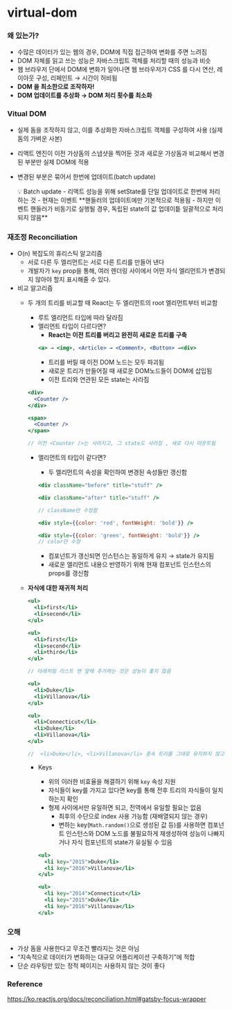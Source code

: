 # virtual-dom

### 왜 있는가?

- 수많은 데이터가 있는 웹의 경우, DOM에 직접 접근하여 변화를 주면 느려짐
- DOM 자체를 읽고 쓰는 성능은 자바스크립트 객체를 처리할 때의 성능과 비슷
- 웹 브라우저 단에서 DOM에 변화가 일어나면 웹 브라우저가 CSS 를 다시 연산, 레이아웃 구성, 리페인트 → 시간이 허비됨
- **DOM 을 최소한으로 조작하자!**
- **DOM 업데이트를 추상화 → DOM 처리 횟수를 최소화**

### Vitual DOM

- 실제 돔을 조작하지 않고, 이를 추상화한 자바스크립트 객체를 구성하여 사용 (실제 돔의 가벼운 사본)
- 리액트 엔진이 이전 가상돔의 스냅샷을 찍어둔 것과 새로운 가상돔과 비교해서 변경된 부분만 실제 DOM에 적용
- 변경된 부분은 묶어서 한번에 업데이트(batch update)
    
    <aside>
    💡 Batch update
    - 리액트 성능을 위해 setState를 단일 업데이트로 한번에 처리하는 것 
    - 현재는 이벤트 **핸들러의 업데이트에만 기본적으로 적용됨 
    - 하지만 이벤트 핸들러가 비동기로 실행될 경우, 독립된 state의 값 업데이틑 일괄적으로 처리되지 않음**
    
    </aside>
    

### 재조정 Reconciliation

- O(n) 복잡도의 휴리스틱 알고리즘
    - 서로 다른 두 엘리먼트는 서로 다른 트리를 만들어 낸다
    - 개발자가 `key` prop을 통해, 여러 렌더링 사이에서 어떤 자식 엘리먼트가 변경되지 않아야 할지 표시해줄 수 있다.
- 비교 알고리즘
    - 두 개의 트리를 비교할 때 React는 두 엘리먼트의 root 엘리먼트부터 비교함
        - 루트 엘리먼트 타입에 따라 달라짐
        - 엘리먼트 타입이 다르다면?
            - **React는 이전 트리를 버리고 완전히 새로운 트리를 구축**
            ```jsx
            <a> → <img>, <Article> → <Comment>, <Button> →<div>
            ```
             - 트리를 버릴 때 이전 DOM 노드는 모두 파괴됨
            - 새로운 트리가 만들어질 때 새로운 DOM노드들이 DOM에 삽입됨
            - 이전 트리와 연관된 모든 state는 사라짐
        
        ```jsx
        <div>
          <Counter />
        </div>
        
        <span>
          <Counter />
        </span>
        
        // 이전 <Counter />는 사라지고, 그 state도 사라짐 , 새로 다시 마운트됨
        ```
        
        - 엘리먼트의 타입이 같다면?
            - 두 엘리먼트의 속성을 확인하여 변경된 속성들만 갱신함
            
            ```jsx
            <div className="before" title="stuff" />
            
            <div className="after" title="stuff" />
            
            // className만 수정함
            
            <div style={{color: 'red', fontWeight: 'bold'}} />
            
            <div style={{color: 'green', fontWeight: 'bold'}} />
            // color만 수정 
            ```
            
            - 컴포넌트가 갱신되면 인스턴스는 동일하게 유지 → state가 유지됨
            - 새로운 엘리먼트 내용으 반영하기 위해 현재 컴포넌트 인스턴스의 props를 갱신함
    - **자식에 대한 재귀적 처리**
        
        ```jsx
        <ul>
          <li>first</li>
          <li>second</li>
        </ul>
        
        <ul>
          <li>first</li>
          <li>second</li>
          <li>third</li>
        </ul>
        
        // 아래처럼 리스트 맨 앞에 추가하는 것은 성능이 좋지 않음 
        
        <ul>
          <li>Duke</li>
          <li>Villanova</li>
        </ul>
        
        <ul>
          <li>Connecticut</li>
          <li>Duke</li>
          <li>Villanova</li>
        </ul>
        
        //  <li>Duke</li>, <li>Villanova</li> 종속 트리를 그대로 유지하지 않고 모든 자식을 변경하기 때문 
        ```
        
        - Keys
            - 위의 이러한 비효율을 해결하기 위해 `key` 속성 지원
            - 자식들이 key를 가지고 있다면 key를 통해 전후 트리의 자식들이 일치하는지 확인
            - 형제 사이에서만 유일하면 되고, 전역에서 유일할 필요는 없음
                - 최후의 수단으로 index 사용 가능함 (재배열되지 않는 경우)
                - 변하는 key(`Math.random()`으로 생성된 값 등)를 사용하면 컴포넌트 인스턴스와 DOM 노드를 불필요하게 재생성하여 성능이 나빠지거나 자식 컴포넌트의 state가 유실될 수 있음
            
            ```jsx
            <ul>
              <li key="2015">Duke</li>
              <li key="2016">Villanova</li>
            </ul>
            
            <ul>
              <li key="2014">Connecticut</li>
              <li key="2015">Duke</li>
              <li key="2016">Villanova</li>
            </ul>
            ```
            

### 오해

- 가상 돔을 사용한다고 무조건 빨라지는 것은 아님
- “지속적으로 데이터가 변화하는 대규모 어플리케이션 구축하기”에 적합
- 단순 라우팅만 있는 정적 페이지는 사용하지 않는 것이 좋다


### Reference
https://ko.reactjs.org/docs/reconciliation.html#gatsby-focus-wrapper
